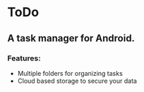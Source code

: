 # ToDo
## A task manager for Android.
### Features:
* Multiple folders for organizing tasks
* Cloud based storage to secure your data

